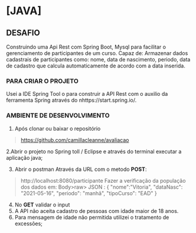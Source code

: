 # [JAVA]
## DESAFIO
Construindo uma Api Rest com Spring Boot, Mysql para facilitar o gerenciamento de participantes de um curso. 
Capaz de: Armazenar dados cadastrais de participantes como: nome, data de nascimento, periodo, data de cadastro que calcula automaticamente de acordo com a data inserida.

### PARA CRIAR O PROJETO
Usei a IDE Spring Tool o para construir a API Rest com o auxilio da ferramenta Spring através do nhttps://start.spring.io/.
### AMBIENTE DE DESENVOLVIMENTO
1. Após clonar ou baixar o repositório 
> https://github.com/camillacleanne/avaliacao

2.Abrir o projeto no Spring toll / Eclipse e através do terminal executar a aplicação java;

3. Abrir o postman
Através da URL com o metodo **POST**:
> http://localhost:8080/participante
Fazer a verificação da população dos dados em:
Body>raw> JSON :
{
    "nome":"Vitoria",
    "dataNasc": "2021-05-16",
    "periodo": "manhã",
    "tipoCurso": "EAD"
}

4. No **GET** validar o input
5. A API não aceita cadastro de pessoas com idade maior de 18 anos.
6. Para mensagem de idade não permitida utilizei o tratamento de excessões; 

